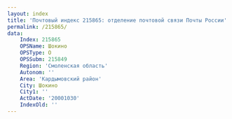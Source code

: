 ```yaml
---
layout: index
title: 'Почтовый индекс 215865: отделение почтовой связи Почты России'
permalink: /215865/
data:
    Index: 215865
    OPSName: Шокино
    OPSType: О
    OPSSubm: 215849
    Region: 'Смоленская область'
    Autonom: ''
    Area: 'Кардымовский район'
    City: Шокино
    City1: ''
    ActDate: '20001030'
    IndexOld: ''
---
```

